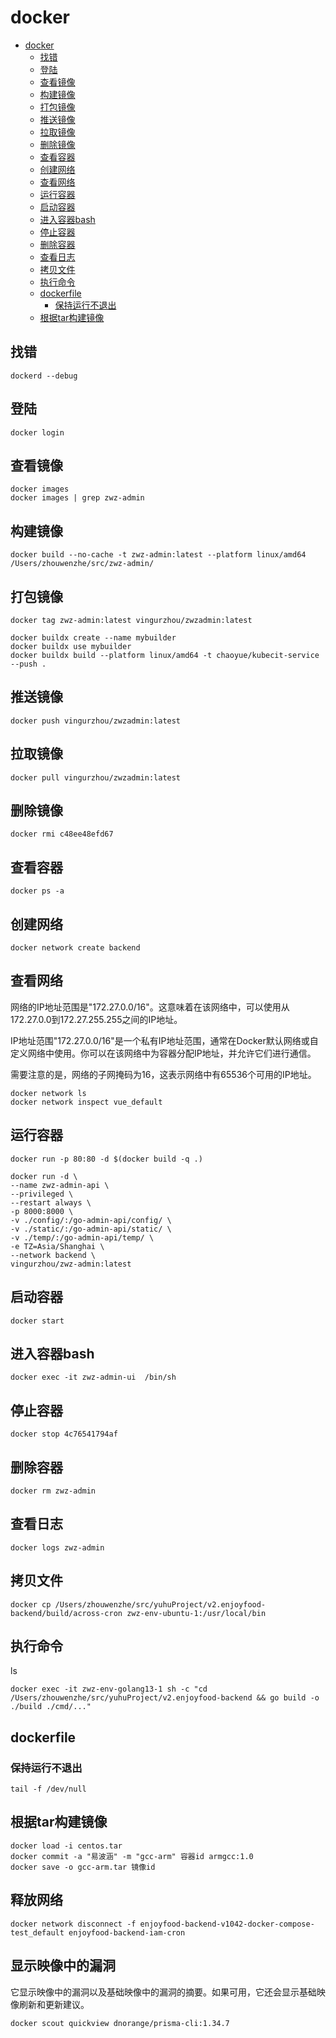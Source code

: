 # docker

<!-- TOC -->
* [docker](#docker)
  * [找错](#找错)
  * [登陆](#登陆)
  * [查看镜像](#查看镜像)
  * [构建镜像](#构建镜像)
  * [打包镜像](#打包镜像)
  * [推送镜像](#推送镜像)
  * [拉取镜像](#拉取镜像)
  * [删除镜像](#删除镜像)
  * [查看容器](#查看容器)
  * [创建网络](#创建网络)
  * [查看网络](#查看网络)
  * [运行容器](#运行容器)
  * [启动容器](#启动容器)
  * [进入容器bash](#进入容器bash)
  * [停止容器](#停止容器)
  * [删除容器](#删除容器)
  * [查看日志](#查看日志)
  * [拷贝文件](#拷贝文件)
  * [执行命令](#执行命令)
  * [dockerfile](#dockerfile)
    * [保持运行不退出](#保持运行不退出)
  * [根据tar构建镜像](#根据tar构建镜像)
<!-- TOC -->

## 找错

```shell
dockerd --debug

```

## 登陆

```shell
docker login 
```

## 查看镜像

```shell
docker images 
docker images | grep zwz-admin

```

## 构建镜像

```shell
docker build --no-cache -t zwz-admin:latest --platform linux/amd64  /Users/zhouwenzhe/src/zwz-admin/
```

## 打包镜像

```shell
docker tag zwz-admin:latest vingurzhou/zwzadmin:latest
```
```shell
docker buildx create --name mybuilder
docker buildx use mybuilder
docker buildx build --platform linux/amd64 -t chaoyue/kubecit-service --push .

```

## 推送镜像

```shell
docker push vingurzhou/zwzadmin:latest
```

## 拉取镜像

```shell
docker pull vingurzhou/zwzadmin:latest

```

## 删除镜像

```shell
docker rmi c48ee48efd67
```

## 查看容器

```shell
docker ps -a
```

## 创建网络

```shell
docker network create backend

```

## 查看网络

网络的IP地址范围是"172.27.0.0/16"。这意味着在该网络中，可以使用从172.27.0.0到172.27.255.255之间的IP地址。

IP地址范围"172.27.0.0/16"是一个私有IP地址范围，通常在Docker默认网络或自定义网络中使用。你可以在该网络中为容器分配IP地址，并允许它们进行通信。

需要注意的是，网络的子网掩码为16，这表示网络中有65536个可用的IP地址。

```shell
docker network ls
docker network inspect vue_default

```

## 运行容器

```shell
docker run -p 80:80 -d $(docker build -q .)
```

```shell
docker run -d \
--name zwz-admin-api \
--privileged \
--restart always \
-p 8000:8000 \
-v ./config/:/go-admin-api/config/ \
-v ./static/:/go-admin-api/static/ \
-v ./temp/:/go-admin-api/temp/ \
-e TZ=Asia/Shanghai \
--network backend \
vingurzhou/zwz-admin:latest

```

## 启动容器

```shell
docker start
```

## 进入容器bash

```shell
docker exec -it zwz-admin-ui  /bin/sh
```

## 停止容器

```shell
docker stop 4c76541794af
```

## 删除容器

```shell
docker rm zwz-admin
```

## 查看日志

```shell
docker logs zwz-admin
```

## 拷贝文件

```shell
docker cp /Users/zhouwenzhe/src/yuhuProject/v2.enjoyfood-backend/build/across-cron zwz-env-ubuntu-1:/usr/local/bin
```

## 执行命令
ls


```shell
docker exec -it zwz-env-golang13-1 sh -c "cd /Users/zhouwenzhe/src/yuhuProject/v2.enjoyfood-backend && go build -o ./build ./cmd/..."

```

## dockerfile

### 保持运行不退出

```
tail -f /dev/null
```

##  根据tar构建镜像
```shell
docker load -i centos.tar
docker commit -a "易波涵" -m "gcc-arm" 容器id armgcc:1.0
docker save -o gcc-arm.tar 镜像id
```

## 释放网络
```shell
docker network disconnect -f enjoyfood-backend-v1042-docker-compose-test_default enjoyfood-backend-iam-cron
```
## 显示映像中的漏洞
它显示映像中的漏洞以及基础映像中的漏洞的摘要。如果可用，它还会显示基础映像刷新和更新建议。

```shell
docker scout quickview dnorange/prisma-cli:1.34.7 
```
